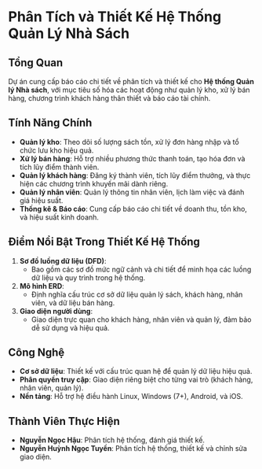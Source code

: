 # Phân Tích và Thiết Kế Hệ Thống Quản Lý Nhà Sách
## Tổng Quan
Dự án cung cấp báo cáo chi tiết về phân tích và thiết kế cho **Hệ thống Quản lý Nhà sách**, với mục tiêu số hóa các hoạt động như quản lý kho, xử lý bán hàng, chương trình khách hàng thân thiết và báo cáo tài chính.

## Tính Năng Chính
- **Quản lý kho**: Theo dõi số lượng sách tồn, xử lý đơn hàng nhập và tổ chức lưu kho hiệu quả.
- **Xử lý bán hàng**: Hỗ trợ nhiều phương thức thanh toán, tạo hóa đơn và tích lũy điểm thành viên.
- **Quản lý khách hàng**: Đăng ký thành viên, tích lũy điểm thưởng, và thực hiện các chương trình khuyến mãi dành riêng.
- **Quản lý nhân viên**: Quản lý thông tin nhân viên, lịch làm việc và đánh giá hiệu suất.
- **Thống kê & Báo cáo**: Cung cấp báo cáo chi tiết về doanh thu, tồn kho, và hiệu suất kinh doanh.

## Điểm Nổi Bật Trong Thiết Kế Hệ Thống
1. **Sơ đồ luồng dữ liệu (DFD)**:
   - Bao gồm các sơ đồ mức ngữ cảnh và chi tiết để minh họa các luồng dữ liệu và quy trình trong hệ thống.
2. **Mô hình ERD**:
   - Định nghĩa cấu trúc cơ sở dữ liệu quản lý sách, khách hàng, nhân viên, và dữ liệu bán hàng.
3. **Giao diện người dùng**:
   - Giao diện trực quan cho khách hàng, nhân viên và quản lý, đảm bảo dễ sử dụng và hiệu quả.

## Công Nghệ
- **Cơ sở dữ liệu**: Thiết kế với cấu trúc quan hệ để quản lý dữ liệu hiệu quả.
- **Phân quyền truy cập**: Giao diện riêng biệt cho từng vai trò (khách hàng, nhân viên, quản lý).
- **Nền tảng**: Hỗ trợ hệ điều hành Linux, Windows (7+), Android, và iOS.

## Thành Viên Thực Hiện
- **Nguyễn Ngọc Hậu**: Phân tích hệ thống, đánh giá thiết kế.
- **Nguyễn Huỳnh Ngọc Tuyền**: Phân tích hệ thống, thiết kế và chỉnh sửa giao diện.



